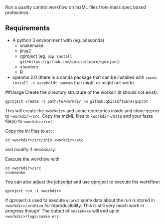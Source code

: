 Run a quality control workflow on mzML files from mass spec based proteomics.

## Requirements
- A python 3 environment with (eg. anaconda)
  - snakemake
  - jinja2
  - qproject (eg. `pip install git+https://github.com/qbicsoftware/qproject`)
  - xtandem
  - R
- openms 2.0 (there is a conda package that can be installed with `conda
  install -c aseyboldt openms` that might or might not work)

##Usage
Create the directory structure of the workdir (it should not exist):

```
qproject create -t path/to/workdir -w github:qbicsoftware/qcprot
```

This will create the `<workdir>` and some directories inside and clone
`qcprot` to `<workdir>/src`.
Copy the mzML files to `<workdir>/data` and your fasta file(s) to
`<workdir>/ref`.

Copy the ini files to `etc`:

```
cd <workdir>/src/inis <workdir>/etc
```

and modify if necessary.

Execute the workflow with

```
cd <workdir>/src
snakemake
```

You can also adjust the jobscript and use qproject to execute the workflow:

```
qproject run -t <workdir>
```

If qproject is used to execute `qcprot` some data about the run is
stored in `<workdir>/archive` for reproducibility. This is still
very much work in progress though' The output of `snakemake`
will end up in `<workdir>/logs/snake.err`.
